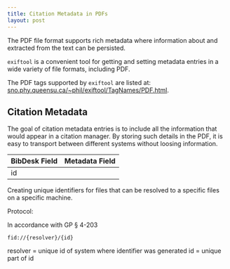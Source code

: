 ```yaml
---
title: Citation Metadata in PDFs
layout: post
---
```


The PDF file format supports rich metadata where information about and extracted from the text can be persisted.

<!--break-->

`exiftool` is a convenient tool for getting and setting metadata entries in a wide variety of file formats, including PDF.

The PDF tags supported by `exiftool` are listed at: [sno.phy.queensu.ca/~phil/exiftool/TagNames/PDF.html](https://sno.phy.queensu.ca/~phil/exiftool/TagNames/PDF.html).

## Citation Metadata

The goal of citation metadata entries is to include all the information that would appear in a citation manager. By storing such details in the PDF, it is easy to transport between different systems without loosing information.

|BibDesk Field  |Metadata Field |
|---------------|---------------|
| id            |  |


Creating unique identifiers for files that can be resolved to a specific files on a specific machine.

Protocol:

In accordance with GP § 4-203

```
fid://{resolver}/{id}
```

resolver = unique id of system where identifier was generated
id = unique part of id
